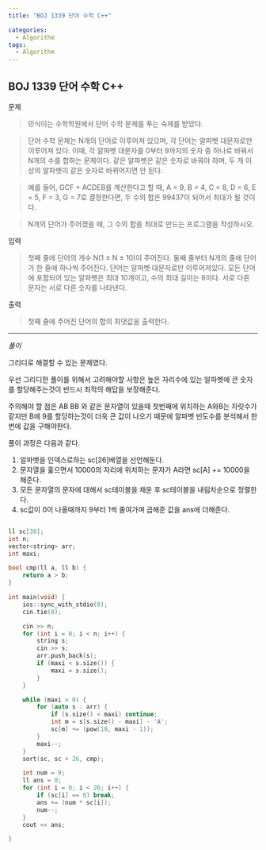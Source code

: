 ```yaml
---
title: "BOJ 1339 단어 수학 C++"

categories:
  - Algorithm
tags:
  - Algorithm
---
```


## BOJ 1339 단어 수학 C++

문제

> 민식이는 수학학원에서 단어 수학 문제를 푸는 숙제를 받았다.

> 단어 수학 문제는 N개의 단어로 이루어져 있으며, 각 단어는 알파벳 대문자로만 이루어져 있다. 이때, 각 알파벳 대문자를 0부터 9까지의 숫자 중 하나로 바꿔서 N개의 수를 합하는 문제이다. 같은 알파벳은 같은 숫자로 바꿔야 하며, 두 개 이상의 알파벳이 같은 숫자로 바뀌어지면 안 된다.

> 예를 들어, GCF + ACDEB를 계산한다고 할 때, A = 9, B = 4, C = 8, D = 6, E = 5, F = 3, G = 7로 결정한다면, 두 수의 합은 99437이 되어서 최대가 될 것이다.

> N개의 단어가 주어졌을 때, 그 수의 합을 최대로 만드는 프로그램을 작성하시오.

입력

> 첫째 줄에 단어의 개수 N(1 ≤ N ≤ 10)이 주어진다. 둘째 줄부터 N개의 줄에 단어가 한 줄에 하나씩 주어진다. 단어는 알파벳 대문자로만 이루어져있다. 모든 단어에 포함되어 있는 알파벳은 최대 10개이고, 수의 최대 길이는 8이다. 서로 다른 문자는 서로 다른 숫자를 나타낸다.

출력

> 첫째 줄에 주어진 단어의 합의 최댓값을 출력한다.

---

_풀이_

그리디로 해결할 수 있는 문제였다.

우선 그리디한 풀이를 위해서 고려해야할 사항은 높은 자리수에 있는 알파벳에 큰 숫자를 할당해주는것이 반드시 최적의 해답을 보장해준다.

주의해야 할 점은
AB
BB
와 같은 문자열이 있을때 첫번째에 위치하는 A와B는 자릿수가 같지만 B에 9를 할당하는것이 더욱 큰 값이 나오기 때문에 알파벳 빈도수를 분석해서 한번에 값을 구해야한다.

풀이 과정은 다음과 같다.

1. 알파벳을 인덱스로하는 sc[26]배열을 선언해둔다.
2. 문자열을 훑으면서 10000의 자리에 위치하는 문자가 A라면 sc[A] += 10000을 해준다.
3. 모든 문자열의 문자에 대해서 sc테이블을 채운 후 sc테이블을 내림차순으로 정렬한다.
4. sc값이 0이 나올때까지 9부터 1씩 줄여가며 곱해준 값을 ans에 더해준다.

```c++

ll sc[30];
int n;
vector<string> arr;
int maxi;

bool cmp(ll a, ll b) {
    return a > b;
}

int main(void) {
    ios::sync_with_stdio(0);
    cin.tie(0);

    cin >> n;
    for (int i = 0; i < n; i++) {
        string s;
        cin >> s;
        arr.push_back(s);
        if (maxi < s.size()) {
            maxi = s.size();
        }
    }

    while (maxi > 0) {
        for (auto s : arr) {
            if (s.size() < maxi) continue;
            int m = s[s.size() - maxi] - 'A';
            sc[m] += (pow(10, maxi - 1));
        }
        maxi--;
    }
    sort(sc, sc + 26, cmp);

    int num = 9;
    ll ans = 0;
    for (int i = 0; i < 26; i++) {
        if (sc[i] == 0) break;
        ans += (num * sc[i]);
        num--;
    }
    cout << ans;

}

```
